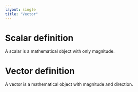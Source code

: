 ```yaml
---
layout: single
title: "Vector"
---
```


# Scalar definition
A scalar is a mathematical object with only magnitude.

# Vector definition
A vector is a mathematical object with magnitude and direction.
